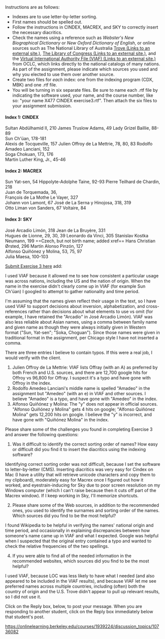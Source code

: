 Instructions are as follows:

-   Indexes are to use letter-by-letter sorting.
-   First names should be spelled out.
-   Follow the instructions in CINDEX, MACREX, and SKY to correctly insert the necessary diacritics.
-   Check the names using a reference such as _Webster's New Biographical Dictionary_ or _New Oxford Dictionary of English_, or online sources such as The National Library of Australia [Trove (Links to an external site.)](http://trove.nla.gov.au/), [The Library of Congress (Links to an external site.)](http://www.loc.gov/), and the [Virtual International Authority File (VIAF) (Links to an external site.)](http://viaf.org/) from OCLC, which links directly to the national catalogs of many nations. As part of the assignment, please indicate which sources you used and why you elected to use them over another source.
-   Create two files for _each_ index: one from the indexing program (CDX, MBK) and one .rtf file.
-   You will be turning in six separate files. Be sure to name each .rtf file by indicating the software used, your name, and the course number, like so: "your name X477 CINDEX exercise3.rtf". Then attach the six files to your assignment submission.

#### Index 1: CINDEX

Sultan Abdülhamid II, 210
James Truslow Adams, 49 
Lady Grizel Baillie, 88-89  
Sun Ch'üan, 178-181  
Alexis de Tocqueville, 157
Julien Offroy de La Mettrie, 78, 80, 83
Rodolfo Amadeo Lanciani, 152  
Soga Chokuan, 173, 176  
Martin Luther King, Jr., 45-46

#### Index 2: MACREX

Sun Yat-sen, 54 
Hippolyte-Adolphe Taine, 92-93 
Pierre Teilhard de Chardin, 218  
Juan de Torquemada, 36,  
François de La Mothe Le Vayer, 327  
Johann von Lamont, 67 
José de La Serna y Hinojosa, 318, 319  
Otto Liman von Sanders, 67 
Voltaire, 84

#### Index 3: SKY

José Arcadio Limón, 318 
Jean de La Bruyère, 331  
Hugues de Lionne, 29, 30, 39 
Leonardo da Vinci, 305 
Stanislav Kostka Neumann, 199  ==Czech, but not birth name; added xref==
Hans Christian Ørsted, 296 
Martín Alonso Pinzón, 127  
Alfonso Quiñónez y Molina, 53, 75, 97  
Julia Maesa, 100-103

[Submit Exercise 3 here](https://onlinelearning.berkeley.edu/courses/1939224/assignments/26460020 "Indexing Exercise 3")
add:

I used VIAF because it allowed me to see how consistent a particular usage was across nations, including the US and the nation of origin. When the name in the exercise didn't clearly come up in VIAF (for example Sun Ch'üan) I googled to attempt to gather nationality and time period.  

I'm assuming that the names given reflect their usage in the text, so I have used VIAF to support decisions about inversion, alphabetization, and cross-references rather than decisions about what elements to use vs omit (for example, I have retained the "Arcadio" in José Arcadio Limón). VIAF was also less reliable about Asian names, using a comma between family name and given name as though they were always initially given in Western format ("Sun, Yat-sen"; "Soka, Choguan"). Since those names were given in traditional format in the assignment, per Chicago style I have not inserted a comma. 

There are three entries I believe to contain typos. If this were a real job, I would verify with the client.  
1. Julien Offroy de La Mettrie: VIAF lists Offray (with an A) as preferred by both French and U.S. sources, and there are 12,700 google hits for Offroy vs 96,800 for Offray. I suspect it's a typo and have gone with Offroy in the index. 
2. Rodolfo Amedeo Lanciani's middle name is spelled "Amadeo" in the assignment but "Amedeo" (with an e) in VIAF and other sources. I believe "Amadeo" is a typo, and have gone with "Amedeo" in the index.
4. Alfonso Quiñónez y Molina: The "y" does not appear in official sources. "Alfonso Quiñónez y Molina" gets 4 hits on google; "Alfonso Quiñónez Molina" gets 12,200 hits on google. I believe the "y" is  incorrect, and have gone with "Quiñónez Molina" in the index. 


Please share some of the challenges you found in completing Exercise 3 and answer the following questions:

1.  Was it difficult to identify the correct sorting order of names? How easy or difficult did you find it to insert the diacritics using the indexing software?

Identifying correct sorting order was not difficult, because I set the software to letter-by-letter (CMS). Inserting diacritics was very easy for Cindex on Mac (I have a utility that will retrieve unicode characters and copy them to my clipboard), moderately easy for Macrex once I figured out how it worked, and eyestrain-inducing for Sky due to poor screen resolution on my Windows computer (which I can't raise because then it cuts off part of the Macrex window). If I keep working in Sky, I'll memorize shortcuts. 

2.  Please share some of the Web sources, in addition to the recommended ones, you used to identify the surnames and sorting order of the names. Which sources did you find to be the most helpful?

I found Wikipedia to be helpful in verifying the names' national origin and time period, and occasionally in explaining discrepancies between how someone's name came up in VIAF and what I expected. Google was helpful when I suspected that the original entry contained a typo and wanted to check the relative frequencies of the two spellings. 

4.  If you were able to find all of the needed information in the recommended websites, which sources did you find to be the most helpful?

I used VIAF, because LOC was less likely to have what I needed (and also appeared to be included in the VIAF results), and because VIAF let me see preferred names across multiple countries, including (often) both the country of origin and the U.S. Trove didn't appear to pull up relevant results, so I did not use it. 



Click on the Reply box, below, to post your message. When you are responding to another student, click on the Reply box immediately below that student's post.

https://onlinelearning.berkeley.edu/courses/1939224/discussion_topics/10736082